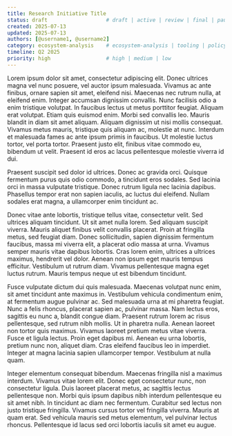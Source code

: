 ```yaml
---
title: Research Initiative Title
status: draft                   # draft | active | review | final | paused
created: 2025-07-13
updated: 2025-07-13
authors: [@username1, @username2]
category: ecosystem-analysis    # ecosystem-analysis | tooling | policy | market-research
timeline: Q2 2025
priority: high                  # high | medium | low
---
```


Lorem ipsum dolor sit amet, consectetur adipiscing elit. Donec ultrices magna vel nunc posuere, vel auctor ipsum malesuada. Vivamus ac ante finibus, ornare sapien sit amet, eleifend nisi. Maecenas nec rutrum nulla, at eleifend enim. Integer accumsan dignissim convallis. Nunc facilisis odio a enim tristique volutpat. In faucibus lectus ut metus porttitor feugiat. Aliquam erat volutpat. Etiam quis euismod enim. Morbi sed convallis leo. Mauris blandit in diam sit amet aliquam. Aliquam dignissim ut nisi mollis consequat. Vivamus metus mauris, tristique quis aliquam ac, molestie at nunc. Interdum et malesuada fames ac ante ipsum primis in faucibus. Ut molestie luctus tortor, vel porta tortor. Praesent justo elit, finibus vitae commodo eu, bibendum ut velit. Praesent id eros ac lacus pellentesque molestie viverra id dui.

Praesent suscipit sed dolor id ultrices. Donec ac gravida orci. Quisque fermentum purus quis odio commodo, a tincidunt eros sodales. Sed lacinia orci in massa vulputate tristique. Donec rutrum ligula nec lacinia dapibus. Phasellus tempor erat non sapien iaculis, ac luctus dui eleifend. Nullam sodales erat magna, a ullamcorper enim tincidunt ac.

Donec vitae ante lobortis, tristique tellus vitae, consectetur velit. Sed ultrices aliquam tincidunt. Ut sit amet nulla lorem. Sed aliquam suscipit viverra. Mauris aliquet finibus velit convallis placerat. Proin at fringilla metus, sed feugiat diam. Donec sollicitudin, sapien dignissim fermentum faucibus, massa mi viverra elit, a placerat odio massa at urna. Vivamus semper mauris vitae dapibus lobortis. Cras lorem enim, ultrices a ultrices maximus, hendrerit vel dolor. Aenean non ipsum eget mauris tempus efficitur. Vestibulum ut rutrum diam. Vivamus pellentesque magna eget luctus rutrum. Mauris tempus neque ut est bibendum tincidunt.

Fusce vulputate dictum dui quis malesuada. Maecenas volutpat nunc enim, sit amet tincidunt ante maximus in. Vestibulum vehicula condimentum enim, at fermentum augue pulvinar ac. Sed malesuada urna at mi pharetra feugiat. Nunc a felis rhoncus, placerat sapien ac, pulvinar massa. Nam lectus eros, sagittis eu nunc a, blandit congue diam. Praesent rutrum lorem ac risus pellentesque, sed rutrum nibh mollis. Ut in pharetra nulla. Aenean laoreet non tortor quis maximus. Vivamus laoreet pretium metus vitae viverra. Fusce et ligula lectus. Proin eget dapibus mi. Aenean eu urna lobortis, pretium nunc non, aliquet diam. Cras eleifend faucibus leo in imperdiet. Integer at magna lacinia sapien ullamcorper tempor. Vestibulum at nulla quam.

Integer elementum consequat bibendum. Maecenas fringilla nisl a maximus interdum. Vivamus vitae lorem elit. Donec eget consectetur nunc, non consectetur ligula. Duis laoreet placerat metus, ac sagittis lectus pellentesque non. Morbi quis ipsum dapibus nibh interdum pellentesque eu sit amet nibh. In tincidunt ac diam nec fermentum. Curabitur sed lectus non justo tristique fringilla. Vivamus cursus tortor vel fringilla viverra. Mauris at quam erat. Sed vehicula mauris sed metus elementum, vel pulvinar lectus rhoncus. Pellentesque id lacus sed orci lobortis iaculis sit amet eu augue.

